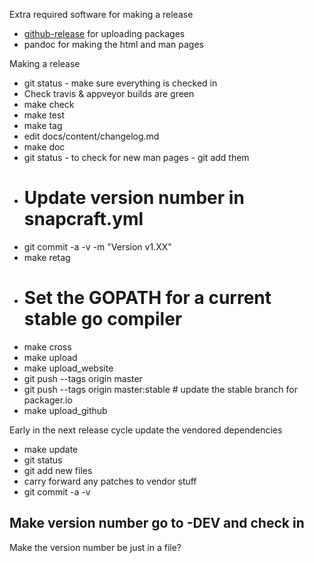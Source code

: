 Extra required software for making a release
  * [github-release](https://github.com/aktau/github-release) for uploading packages
  * pandoc for making the html and man pages

Making a release
  * git status - make sure everything is checked in
  * Check travis & appveyor builds are green
  * make check
  * make test
  * make tag
  * edit docs/content/changelog.md
  * make doc
  * git status - to check for new man pages - git add them
  * # Update version number in snapcraft.yml
  * git commit -a -v -m "Version v1.XX"
  * make retag
  * # Set the GOPATH for a current stable go compiler
  * make cross
  * make upload
  * make upload_website
  * git push --tags origin master
  * git push --tags origin master:stable # update the stable branch for packager.io
  * make upload_github

Early in the next release cycle update the vendored dependencies
  * make update
  * git status
  * git add new files
  * carry forward any patches to vendor stuff
  * git commit -a -v

## Make version number go to -DEV and check in

Make the version number be just in a file?